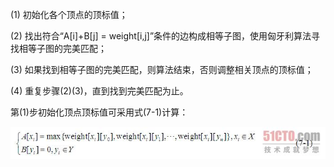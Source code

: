 \(1\) 初始化各个顶点的顶标值；

\(2\) 找出符合“A\[i\]+B\[j\] = weight\[i,j\]”条件的边构成相等子图，使用匈牙利算法寻找相等子图的完美匹配；

\(3\) 如果找到相等子图的完美匹配，则算法结束，否则调整相关顶点的顶标值；

\(4\) 重复步骤\(2\)\(3\)，直到找到完美匹配为止。

第\(1\)步初始化顶点顶标值可采用式\(7-1\)计算：

![](/assets/km.png)

